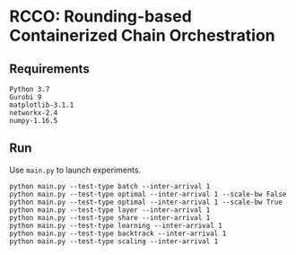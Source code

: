 # RCCO: Rounding-based Containerized Chain Orchestration

## Requirements
```
Python 3.7
Gurobi 9
matplotlib-3.1.1
networkx-2.4
numpy-1.16.5
```

## Run
Use `main.py` to launch experiments.

```
python main.py --test-type batch --inter-arrival 1
python main.py --test-type optimal --inter-arrival 1 --scale-bw False
python main.py --test-type optimal --inter-arrival 1 --scale-bw True
python main.py --test-type layer --inter-arrival 1
python main.py --test-type share --inter-arrival 1
python main.py --test-type learning --inter-arrival 1
python main.py --test-type backtrack --inter-arrival 1
python main.py --test-type scaling --inter-arrival 1
```